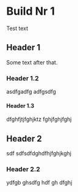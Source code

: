 # Build Nr 1
Test text

## Header 1
Some text after that.

### Header 1.2
asdfgadfg
adfgsdfg

#### Header 1.3
dfghfjtjfghjktz
fghjfghjfghj

## Header 2
sdf
sdfsdfdghdfhjfghjkghj

### Header 2.2
ydfgb
ghsdfg
hdf
gh
dfghj
